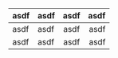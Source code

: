 | asdf | asdf | asdf | asdf |
| ---- | :--- | :--: | ---: |
| asdf | asdf | asdf | asdf |
| asdf | asdf | asdf | asdf |